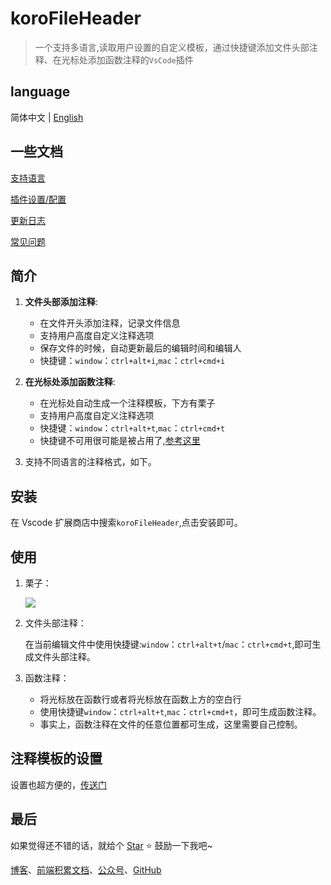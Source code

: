 # koroFileHeader 

> 一个支持多语言,读取用户设置的自定义模板，通过快捷键添加文件头部注释、在光标处添加函数注释的`VsCode`插件

## language

简体中文 | [English](https://github.com/OBKoro1/koro1FileHeader/wiki/Readme)


## 一些文档

[支持语言](https://github.com/OBKoro1/koro1FileHeader/wiki/%E6%94%AF%E6%8C%81%E8%AF%AD%E8%A8%80)

[插件设置/配置](https://github.com/OBKoro1/koro1FileHeader/wiki/%E9%85%8D%E7%BD%AE)

[更新日志](https://github.com/OBKoro1/koro1FileHeader/wiki/%E6%9B%B4%E6%96%B0%E6%97%A5%E5%BF%97)

[常见问题](https://github.com/OBKoro1/koro1FileHeader/wiki/%E5%B8%B8%E8%A7%81%E9%97%AE%E9%A2%98)

## 简介

1. **文件头部添加注释**:
   
   *  在文件开头添加注释，记录文件信息
   *  支持用户高度自定义注释选项
   *  保存文件的时候，自动更新最后的编辑时间和编辑人
   *  快捷键：`window`：`ctrl+alt+i`,`mac`：`ctrl+cmd+i`

2. **在光标处添加函数注释**:

    * 在光标处自动生成一个注释模板，下方有栗子
    * 支持用户高度自定义注释选项
    * 快捷键：`window`：`ctrl+alt+t`,`mac`：`ctrl+cmd+t`
    * 快捷键不可用很可能是被占用了,[参考这里](https://github.com/OBKoro1/koro1FileHeader/issues/5)

 3. 支持不同语言的注释格式，如下。

## 安装

在 Vscode 扩展商店中搜索`koroFileHeader`,点击安装即可。

## 使用

1.  栗子：

    ![](http://ww1.sinaimg.cn/large/005Y4rCogy1fx9zwdxcaeg30ie0kok39.gif)

2. 文件头部注释：

    在当前编辑文件中使用快捷键:`window`：`ctrl+alt+t`/`mac`：`ctrl+cmd+t`,即可生成文件头部注释。
    
3. 函数注释：
   
    * 将光标放在函数行或者将光标放在函数上方的空白行
    * 使用快捷键`window`：`ctrl+alt+t`,`mac`：`ctrl+cmd+t`，即可生成函数注释。
    * 事实上，函数注释在文件的任意位置都可生成，这里需要自己控制。

## 注释模板的设置

设置也超方便的，[传送门](https://github.com/OBKoro1/koro1FileHeader/wiki/%E9%85%8D%E7%BD%AE)

## 最后

如果觉得还不错的话，就给个 [Star](https://github.com/OBKoro1/koro1FileHeader) ⭐️ 鼓励一下我吧~

[博客](http://obkoro1.com/)、[前端积累文档](http://obkoro1.com/web_accumulate/accumulate/)、[公众号](https://user-gold-cdn.xitu.io/2018/5/1/1631b6f52f7e7015?w=344&h=344&f=jpeg&s=8317)、[GitHub](https://github.com/OBKoro1)